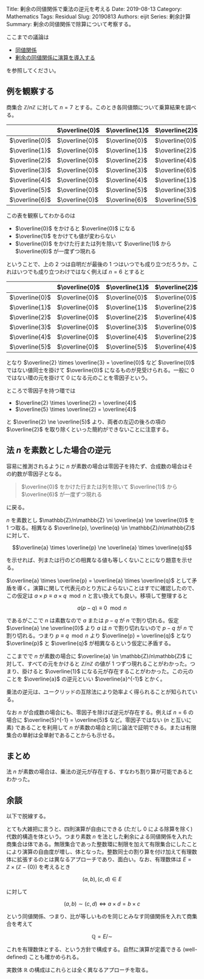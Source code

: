 Title: 剰余の同値関係で乗法の逆元を考える
Date: 2019-08-13
Category: Mathematics
Tags: Residual
Slug: 20190813
Authors: eijit
Series: 剰余計算
Summary: 剰余の同値関係で除算について考察する。

ここまでの議論は

* [同値関係]({filename}/2019/20190811.md)
* [剰余の同値関係に演算を導入する]({filename}/2019/20190812.md)

を参照してください。

## 例を観察する

商集合 $\mathbb{Z}/n\mathbb{Z}$ に対して $n = 7$ とする。このとき各同値類について乗算結果を調べる。

||$\overline{0}$|$\overline{1}$|$\overline{2}$|$\overline{3}$|$\overline{4}$|$\overline{5}$|$\overline{6}$|
|-|-|-|-|-|-|-|-|
|$\overline{0}$|$\overline{0}$|$\overline{0}$|$\overline{0}$|$\overline{0}$|$\overline{0}$|$\overline{0}$|$\overline{0}$|
|$\overline{1}$|$\overline{0}$|$\overline{1}$|$\overline{2}$|$\overline{3}$|$\overline{4}$|$\overline{5}$|$\overline{6}$|
|$\overline{2}$|$\overline{0}$|$\overline{2}$|$\overline{4}$|$\overline{6}$|$\overline{1}$|$\overline{3}$|$\overline{5}$|
|$\overline{3}$|$\overline{0}$|$\overline{3}$|$\overline{6}$|$\overline{2}$|$\overline{5}$|$\overline{1}$|$\overline{4}$|
|$\overline{4}$|$\overline{0}$|$\overline{4}$|$\overline{1}$|$\overline{5}$|$\overline{2}$|$\overline{6}$|$\overline{3}$|
|$\overline{5}$|$\overline{0}$|$\overline{5}$|$\overline{3}$|$\overline{1}$|$\overline{6}$|$\overline{4}$|$\overline{2}$|
|$\overline{6}$|$\overline{0}$|$\overline{6}$|$\overline{5}$|$\overline{4}$|$\overline{3}$|$\overline{2}$|$\overline{1}$|

この表を観察してわかるのは

* $\overline{0}$ をかけると $\overline{0}$ になる
* $\overline{1}$ をかけても値が変わらない
* $\overline{0}$ をかけた行または列を除いて $\overline{1}$ から $\overline{6}$ が一度ずつ現れる

ということで、上の 2 つは自明だが最後の 1 つはいつでも成り立つだろうか。これはいつでも成り立つわけではなく例えば $n = 6$ とすると

||$\overline{0}$|$\overline{1}$|$\overline{2}$|$\overline{3}$|$\overline{4}$|$\overline{5}$|
|-|-|-|-|-|-|-|
|$\overline{0}$|$\overline{0}$|$\overline{0}$|$\overline{0}$|$\overline{0}$|$\overline{0}$|$\overline{0}$|
|$\overline{1}$|$\overline{0}$|$\overline{1}$|$\overline{2}$|$\overline{3}$|$\overline{4}$|$\overline{5}$|
|$\overline{2}$|$\overline{0}$|$\overline{2}$|$\overline{4}$|$\overline{0}$|$\overline{2}$|$\overline{4}$|
|$\overline{3}$|$\overline{0}$|$\overline{3}$|$\overline{0}$|$\overline{3}$|$\overline{0}$|$\overline{3}$|
|$\overline{4}$|$\overline{0}$|$\overline{4}$|$\overline{2}$|$\overline{0}$|$\overline{4}$|$\overline{2}$|
|$\overline{5}$|$\overline{0}$|$\overline{5}$|$\overline{4}$|$\overline{3}$|$\overline{2}$|$\overline{1}$|

となり $\overline{2} \times \overline{3} = \overline{0}$ など $\overline{0}$ ではない値同士を掛けて $\overline{0}$ になるものが見受けられる。一般に $0$ ではない環の元を掛けて $0$ になる元のことを零因子という。

ところで零因子を持つ環では

* $\overline{2} \times \overline{2} = \overline{4}$
* $\overline{5} \times \overline{2} = \overline{4}$

と $\overline{2} \ne \overline{5}$ より、両者の左辺の後ろの項の $\overline{2}$ を取り除くといった簡約ができないことに注意する。

## 法 $n$ を素数とした場合の逆元

容易に推測されるように $n$ が素数の場合は零因子を持たず、合成数の場合はその約数が零因子となる。

> $\overline{0}$ をかけた行または列を除いて $\overline{1}$ から $\overline{6}$ が一度ずつ現れる

に戻る。

$n$ を素数とし $\mathbb{Z}/n\mathbb{Z} \ni \overline{a} \ne \overline{0}$ を 1 つ取る。相異なる $\overline{p}, \overline{q} \in \mathbb{Z}/n\mathbb{Z}$ に対して、

$$\overline{a} \times \overline{p} \ne \overline{a} \times \overline{q}$$

を示せれば、列または行のどの相異なる値も等しくないことになり題意を示せる。

$\overline{a} \times \overline{p} = \overline{a} \times \overline{q}$ として矛盾を導く。演算に関して代表元のとり方によらないことはすでに確認したので、この仮定は $a \times p \equiv a \times q \mod n$ と言い換えても良い。移項して整理すると

$$a (p - q) \equiv 0 \mod n$$

であるがここで $n$ は素数なので $a$ または $p - q$ が $n$ で割り切れる。仮定 $\overline{a} \ne \overline{0}$ より $a$ は $n$ で割り切れないので $p - q$ が $n$ で割り切れる。つまり $p \equiv q \mod n$ より $\overline{p} = \overline{q}$ となり $\overline{p}$ と $\overline{q}$ が相異なるという仮定に矛盾する。

ここまでで $n$ が素数の場合に $\overline{a} \in \mathbb{Z}/n\mathbb{Z}$ に対して、すべての元をかけると $\mathbb{Z}/n\mathbb{Z}$ の値が 1 つずつ現れることがわかった。つまり、掛けると $\overline{1}$ になる元が存在することがわかった。この元のことを $\overline{a}$ の逆元といい $\overline{a}^{-1}$ とかく。

乗法の逆元は、ユークリッドの互除法により効率よく得られることが知られている。

なお $n$ が合成数の場合にも、零因子を除けば逆元が存在する。例えば $n = 6$ の場合に $\overline{5}^{-1} = \overline{5}$ など。零因子ではない ($n$ と互いに素) であることを利用して $n$ が素数の場合と同じ論法で証明できる。または有限集合の単射は全単射であることからも示せる。

## まとめ

法 $n$ が素数の場合は、乗法の逆元が存在する、すなわち割り算が可能であるとわかった。

## 余談

以下で脱線する。

とても大雑把に言うと、四則演算が自由にできる (ただし $0$ による除算を除く) 代数的構造を体という。つまり素数 $n$ を法とした剰余による同値関係を入れた商集合は体である。無限集合であった整数環に制限を加えて有限集合にしたことにより演算の自由度が増し、体となった。整数同士の割り算を付け加えて有理数体に拡張するのとは異なるアプローチであり、面白い。なお、有理数体は $E = \mathbb{Z} \times \left(\mathbb{Z} - \{0\}\right)$ を考えるとき

$$(a, b), (c, d) \in E$$

に対して

$$(a, b) \sim (c, d) \Leftrightarrow a \times d = b \times c$$

という同値関係、つまり、比が等しいものを同じとみなす同値関係を入れて商集合を考えて

$$\mathbb{Q} = E / \sim$$

これを有理数体とする、という方針で構成する。自然に演算が定義できる (well-defined) ことも確かめられる。

実数体 $\mathbb{R}$ の構成はこれらとは全く異なるアプローチを取る。
